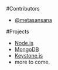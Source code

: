 

#Contributors

* [@metasansana](https://twitter.com/metasansana)


#Projects

 * [Node.js](https://nodejs.org)
 * [MongoDB](https://mongodb.org)
 * [Keystone.js](http://keystonejs.com)
 * more to come.
